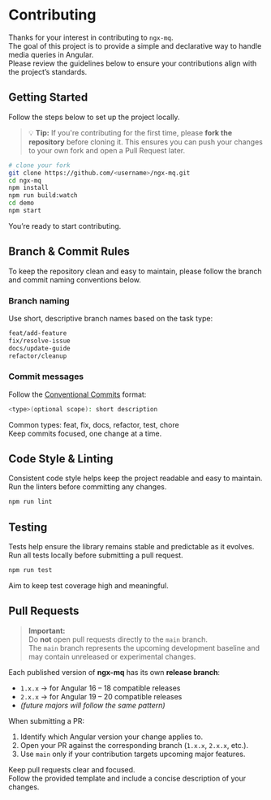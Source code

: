 # Contributing

Thanks for your interest in contributing to `ngx-mq`. <br>
The goal of this project is to provide a simple and declarative way to handle media queries in Angular. <br>
Please review the guidelines below to ensure your contributions align with the project’s standards.

## Getting Started

Follow the steps below to set up the project locally.

> 💡 **Tip:**
> If you're contributing for the first time, please **fork the repository** before cloning it.
> This ensures you can push your changes to your own fork and open a Pull Request later.

```bash
# clone your fork
git clone https://github.com/<username>/ngx-mq.git
cd ngx-mq
npm install
npm run build:watch
cd demo
npm start
```

You’re ready to start contributing.

## Branch & Commit Rules

To keep the repository clean and easy to maintain, please follow the branch and commit naming conventions below.

### Branch naming

Use short, descriptive branch names based on the task type:

```bash
feat/add-feature
fix/resolve-issue
docs/update-guide
refactor/cleanup
```

### Commit messages

Follow the [Conventional Commits](https://www.conventionalcommits.org/en/v1.0.0) format:

```bash
<type>(optional scope): short description
```

Common types: feat, fix, docs, refactor, test, chore <br>
Keep commits focused, one change at a time.

## Code Style & Linting

Consistent code style helps keep the project readable and easy to maintain.
Run the linters before committing any changes.

```bash
npm run lint
```

## Testing

Tests help ensure the library remains stable and predictable as it evolves.
Run all tests locally before submitting a pull request.

```bash
npm run test
```

Aim to keep test coverage high and meaningful.

## Pull Requests

> **Important:**  
> Do **not** open pull requests directly to the `main` branch.  
> The `main` branch represents the upcoming development baseline and may contain unreleased or experimental changes.

Each published version of **ngx-mq** has its own **release branch**:

- `1.x.x` → for Angular 16 – 18 compatible releases
- `2.x.x` → for Angular 19 – 20 compatible releases
- _(future majors will follow the same pattern)_

When submitting a PR:

1. Identify which Angular version your change applies to.
2. Open your PR against the corresponding branch (`1.x.x`, `2.x.x`, etc.).
3. Use `main` only if your contribution targets upcoming major features.

Keep pull requests clear and focused. <br>
Follow the provided template and include a concise description of your changes.
